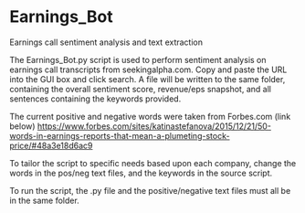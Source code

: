 # Earnings_Bot
Earnings call sentiment analysis and text extraction 

The Earnings_Bot.py script is used to perform sentiment analysis on earnings call transcripts from seekingalpha.com.
Copy and paste the URL into the GUI box and click search. A file will be written to the same folder, containing the 
overall sentiment score, revenue/eps snapshot, and all sentences containing the keywords provided.

The current positive and negative words were taken from Forbes.com (link below)
https://www.forbes.com/sites/katinastefanova/2015/12/21/50-words-in-earnings-reports-that-mean-a-plumeting-stock-price/#48a3e18d6ac9

To tailor the script to specific needs based upon each company, change the words in the pos/neg text files, 
and the keywords in the source script. 

To run the script, the .py file and the positive/negative text files must all be in the same folder.
